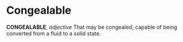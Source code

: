 # Congealable

**CONGEALABLE**, _adjective_ That may be congealed; capable of being converted from a fluid to a solid state.